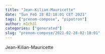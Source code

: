 ```yaml
---
title: "Jean-Kilian-Mauricette"
date: "Sun Feb 28 02:18:01 CET 2021"
tags: ["prenom-compose", "pipotron"]
author: m1ch3l
categories: ["generated"]
slug: "prenom-compose/2021-02-28-02:18:01"
---
```


Jean-Kilian-Mauricette
